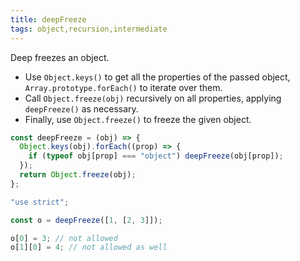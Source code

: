 ```yaml
---
title: deepFreeze
tags: object,recursion,intermediate
---
```


Deep freezes an object.

- Use `Object.keys()` to get all the properties of the passed object, `Array.prototype.forEach()` to iterate over them.
- Call `Object.freeze(obj)` recursively on all properties, applying `deepFreeze()` as necessary.
- Finally, use `Object.freeze()` to freeze the given object.

```js
const deepFreeze = (obj) => {
  Object.keys(obj).forEach((prop) => {
    if (typeof obj[prop] === "object") deepFreeze(obj[prop]);
  });
  return Object.freeze(obj);
};
```

```js
"use strict";

const o = deepFreeze([1, [2, 3]]);

o[0] = 3; // not allowed
o[1][0] = 4; // not allowed as well
```
